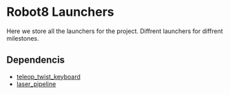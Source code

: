 # Robot8 Launchers
Here we store all the launchers for the project. Diffrent launchers for diffrent milestones.

## Dependencis
* [teleop_twist_keyboard](http://wiki.ros.org/teleop_twist_keyboard)
* [laser_pipeline](http://wiki.ros.org/laser_pipeline)
